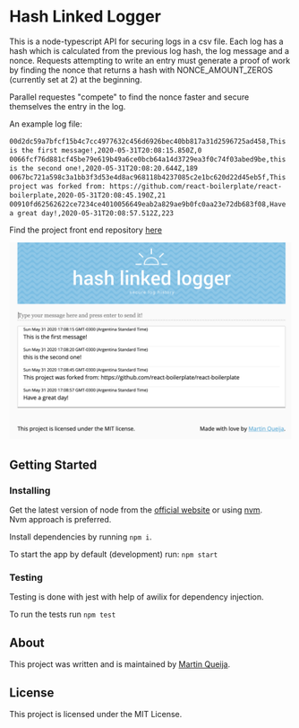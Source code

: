# Hash Linked Logger

This is a node-typescript API for securing logs in a csv file. Each log has a hash which is calculated from the previous log hash, the log message and a nonce. Requests attempting to write an entry must generate a proof of work by finding the nonce that returns a hash with NONCE_AMOUNT_ZEROS (currently set at 2) at the beginning.

Parallel requestes "compete" to find the nonce faster and secure themselves the entry in the log.

An example log file:
```
00d2dc59a7bfcf15b4c7cc4977632c456d6926bec40bb817a31d2596725ad458,This is the first message!,2020-05-31T20:08:15.850Z,0
0066fcf76d881cf45be79e619b49a6ce0bcb64a14d3729ea3f0c74f03abed9be,this is the second one!,2020-05-31T20:08:20.644Z,189
0067bc721a598c3a1bb3f3d53e4d8ac968118b4237085c2e1bc620d22d45eb5f,This project was forked from: https://github.com/react-boilerplate/react-boilerplate,2020-05-31T20:08:45.190Z,21
00910fd62562622ce7234ce4010056649eab2a829ae9b0fc0aa23e72db683f08,Have a great day!,2020-05-31T20:08:57.512Z,223
```

Find the project front end repository [here](https://github.com/martinqueija/hash-linked-logger-react)

<img alt="App" src="./banner.png">


## Getting Started
### Installing

Get the latest version of node from the [official website](https://nodejs.org/) or using [nvm](https://github.com/creationix/nvm).  
Nvm approach is preferred.

Install dependencies by running `npm i`.

To start the app by default (development) run:  `npm start`

### Testing

Testing is done with jest with help of awilix for dependency injection.

To run the tests run `npm test`

## About

This project was written and is maintained by [Martin Queija](https://github.com/martinqueija).

## License

This project is licensed under the MIT License.

&nbsp;
